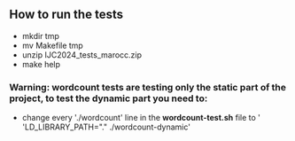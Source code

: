 ## How to run the tests
- mkdir tmp
- mv Makefile tmp
- unzip IJC2024_tests_marocc.zip
- make help

### Warning: wordcount tests are testing only the static part of the project, to test the dynamic part you need to:
  - change every './wordcount' line in the **wordcount-test.sh** file to ' 'LD_LIBRARY_PATH="." ./wordcount-dynamic'
